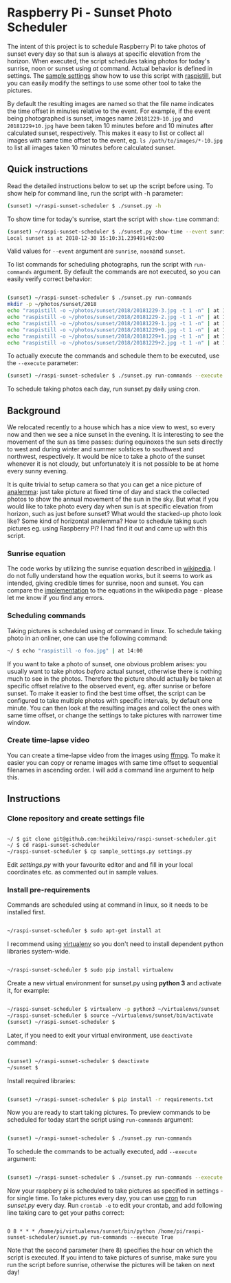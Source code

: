 # Raspberry Pi - Sunset Photo Scheduler
The intent of this project is to schedule Raspberry Pi to take photos of sunset every day so that sun is always at specific elevation from the horizon. When executed, the script schedules taking photos for today's sunrise, noon or sunset using _at_ command. Actual behavior is defined in settings. The [sample settings](https://github.com/heikkileivo/raspi-sunset-scheduler/blob/master/sample_settings.py) show how to use this script with [raspistill](https://www.raspberrypi.org/documentation/usage/camera/raspicam/raspistill.md), but you can easily modify the settings to use some other tool to take the pictures.
  
By default the resulting images are named so that the file name indicates the time offset in minutes relative to the event. For example, if the event being photographed is sunset, images name `20181229-10.jpg` and `20181229+10.jpg` have been taken 10 minutes before and 10 minutes after calculated sunset, respectively. This makes it easy to list or collect all images with same time offset to the event, eg. `ls /path/to/images/*-10.jpg` to list all images taken 10 minutes before calculated sunset.

## Quick instructions
Read the detailed instructions below to set up the script before using. To show help for command line, run the script with -h parameter: 
```bash
(sunset) ~/raspi-sunset-scheduler $ ./sunset.py -h
```
To show time for today's sunrise, start the script with `show-time` command: 
```bash
(sunset) ~/raspi-sunset-scheduler $ ./sunset.py show-time --event sunrise
Local sunset is at 2018-12-30 15:10:31.239491+02:00
```
Valid values for `--event` argument are `sunrise`, `noon`and `sunset`.

To list commands for scheduling photographs, run the script with `run-commands` argument. By default the commands are not executed, so you can easily verify correct behavior:

```bash

(sunset) ~/raspi-sunset-scheduler $ ./sunset.py run-commands
mkdir -p ~/photos/sunset/2018
echo "raspistill -o ~/photos/sunset/2018/20181229-3.jpg -t 1 -n" | at 14:40
echo "raspistill -o ~/photos/sunset/2018/20181229-2.jpg -t 1 -n" | at 14:41
echo "raspistill -o ~/photos/sunset/2018/20181229-1.jpg -t 1 -n" | at 14:42
echo "raspistill -o ~/photos/sunset/2018/20181229+0.jpg -t 1 -n" | at 14:43
echo "raspistill -o ~/photos/sunset/2018/20181229+1.jpg -t 1 -n" | at 14:44
echo "raspistill -o ~/photos/sunset/2018/20181229+2.jpg -t 1 -n" | at 14:45
```
To actually execute the commands and schedule them to be executed, use the `--execute` parameter: 
```bash
(sunset) ~/raspi-sunset-scheduler $ ./sunset.py run-commands --execute True`
```
To schedule taking photos each day, run sunset.py daily using cron.

## Background
We relocated recently to a house which has a nice view to west, so every now and then we see a nice sunset in the evening. It is interesting to see the movement of the sun as time passes: during equinoxes the sun sets directly to west and during winter and summer solstices to southwest and northwest, respectively. It would be nice to take a photo of the sunset whenever it is not cloudy, but unfortunately it is not possible to be at home every sunny evening.

It is quite trivial to setup camera so that you can get a nice picture of [analemma](https://www.google.com/search?q=analemma&source=lnms&tbm=isch): just take picture at fixed time of day and stack the collected photos to show the annual movement of the sun in the sky. But what if you would like to take photo every day when sun is at specific elevation from horizon, such as just before sunset? What would the stacked-up photo look like? Some kind of horizontal analemma? How to schedule taking such pictures eg. using Raspberry Pi? I had find it out and came up with this script.

### Sunrise equation
The code works by utilizing the sunrise equation described in [wikipedia](https://en.m.wikipedia.org/wiki/Sunrise_equation). I do not fully understand how the equation works, but it seems to work as intended, giving credible times for sunrise, noon and sunset. You can compare the [implementation](https://github.com/heikkileivo/raspi-sunset-scheduler/blob/master/calc.py) to the equations in the wikipedia page - please let me know if you find any errors.

### Scheduling commands
Taking pictures is scheduled using _at_ command in linux. To schedule taking photo in an onliner, one can use the following command:

```bash
~/ $ echo "raspistill -o foo.jpg" | at 14:00
```
If you want to take a photo of sunset, one obvious problem arises: you usually want to take photos _before_ actual sunset, otherwise there is nothing much to see in the photos. Therefore the picture should actually be taken at specific offset relative to the observed event, eg. after sunrise or before sunset. To make it easier to find the best time offset, the script can be configured to take multiple photos with specific intervals, by default one minute. You can then look at the resulting images and collect the ones with same time offset, or change the settings to take pictures with narrower time window.

### Create time-lapse video
You can create a time-lapse video from the images using [ffmpg](https://trac.ffmpeg.org/wiki/Slideshow). To make it easier you can copy or rename images with same time offset to sequential filenames in ascending order. I will add a command line argument to help this. 


## Instructions
### Clone repository and create settings file


```bash

~/ $ git clone git@github.com:heikkileivo/raspi-sunset-scheduler.git
~/ $ cd raspi-sunset-scheduler
~/raspi-sunset-scheduler $ cp sample_settings.py settings.py
```

Edit _settings.py_ with your favourite editor and and fill in your local coordinates etc. as commented out in sample values.

### Install pre-requirements
Commands are scheduled using at command in linux, so it needs to be installed first.


```bash

~/raspi-sunset-scheduler $ sudo apt-get install at 
```

I recommend using [virtualenv](https://virtualenv.pypa.io/en/latest/) so you don't need to install dependent python libraries system-wide. 


```bash

~/raspi-sunset-scheduler $ sudo pip install virtualenv
```

Create a new virtual environment for sunset.py using __python 3__ and activate it, for example:


```bash

~/raspi-sunset-scheduler $ virtualenv -p python3 ~/virtualenvs/sunset
~/raspi-sunset-scheduler $ source ~/virtualenvs/sunset/bin/activate
(sunset) ~/raspi-sunset-scheduler $
```

Later, if you need to exit your virtual environment, use `deactivate` command:


```bash

(sunset) ~/raspi-sunset-scheduler $ deactivate
~/sunset $ 
```

Install required libraries:


```bash

(sunset) ~/raspi-sunset-scheduler $ pip install -r requirements.txt 
```

Now you are ready to start taking pictures. To preview commands to be scheduled for today start the script using `run-commands` argument:  
  
  
```bash

(sunset) ~/raspi-sunset-scheduler $ ./sunset.py run-commands
```

To schedule the commands to be actually executed, add `--execute` argument:


```bash

(sunset) ~/raspi-sunset-scheduler $ ./sunset.py run-commands --execute True
```

Now your raspbery pi is scheduled to take pictures as specified in settings - for single time. To take pictures every day, you can use [cron](https://linuxconfig.org/linux-crontab-reference-guide) to run _sunset.py_ every day. Run `crontab -e` to edit your crontab, and add following line taking care to get your paths correct:


```

0 8 * * * /home/pi/virtualenvs/sunset/bin/python /home/pi/raspi-sunset-scheduler/sunset.py run-commands --execute True
```

Note that the second parameter (here 8) specifies the hour on which the script is executed. If you intend to take pictures of sunrise, make sure you run the script before sunrise, otherwise the pictures will be taken on next day! 
